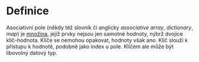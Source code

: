 # Definice

Asociativní pole (někdy též slovník či anglicky *associative array*, *dictionary*, *map*) je
[množina](/studijni-materialy/09-mnoziny), jejíž prvky nejsou jen samotné hodnoty, nýbrž dvojice klíč-hodnota. Klíče se
nemohou opakovat, hodnoty však ano. Klíč slouží k přístupu k hodnotě, podobně jako index u pole. Klíčem ale může být
libovolný datový typ.
